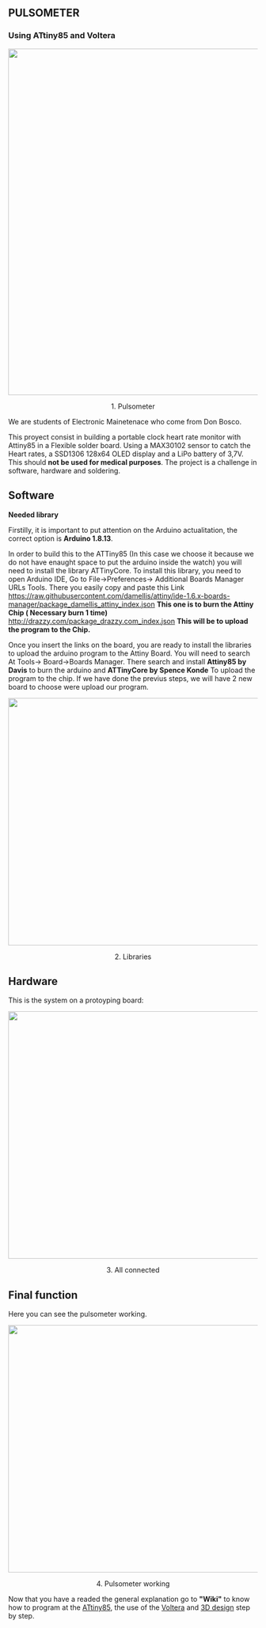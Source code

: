 ## PULSOMETER 
### Using ATtiny85 and Voltera
<p align="center">
  <img width="600" height="700" src="https://github.com/aritzmaeso/Pulsometer/blob/main/Images/Erlojua%20bukatua.jpg">
</p>

<p align="center">1. Pulsometer

We are students of Electronic Mainetenace who come from Don Bosco.

This proyect consist in building a portable clock heart rate monitor with Attiny85 in a Flexible solder board. Using a MAX30102 sensor to catch the Heart rates, a SSD1306 128x64 OLED display and a LiPo battery of 3,7V. This should **not be used for medical purposes**.
The project is a challenge in software, hardware and soldering.

## Software
**Needed library**

Firstilly, it is important to put attention on the Arduino actualitation, the correct option is **Arduino 1.8.13**. 

In order to build this to the ATTiny85 (In this case we choose it because we do not have enaught space to put the arduino inside the watch) you will need to install the library ATTinyCore.
To install this library, you need to open Arduino IDE, Go to File->Preferences-> Additional Boards Manager URLs Tools. There you easily copy and paste this Link  
https://raw.githubusercontent.com/damellis/attiny/ide-1.6.x-boards-manager/package_damellis_attiny_index.json **This one is to burn the Attiny Chip ( Necessary burn 1 time)**
http://drazzy.com/package_drazzy.com_index.json **This will be to upload the program to the Chip.**

Once you insert the links on the board, you are ready to install the libraries to upload the arduino program to the Attiny Board. You will need to search At Tools-> Board->Boards Manager. There search and install **Attiny85 by Davis** to burn the arduino and **ATTinyCore by Spence Konde** To upload the program to the chip. If we have done the previus steps, we will have 2 new board to choose were upload our program.


<p align="center">
  <img width="600" height="500" src="https://github.com/aritzmaeso/Pulsometer/blob/main/Images/libraries.PNG">
</p>

<p align="center">2. Libraries
 

## Hardware
This is the system on a protoyping board: 

<p align="center">
  <img width="600" height="500" src="https://github.com/aritzmaeso/Pulsometer/blob/main/Images/Protoboard.jpg">
</p>

<p align="center">3. All connected


## Final function
Here you can see the pulsometer working. 
<p align="center">
  <img width="600" height="500" src="https://github.com/aritzmaeso/Pulsometer/blob/main/Images/reloj%20funcioando.png">
</p>

<p align="center">4. Pulsometer working
  
Now that you have a readed the general explanation go to **"Wiki"** to know how to program at the [ATtiny85](https://github.com/aritzmaeso/Pulsometer/wiki/Arduino-and-ATtiny85), the use of the [Voltera](https://github.com/aritzmaeso/Pulsometer/wiki/PCB-board,-Voltera-and-LPKF) and [3D design](https://github.com/aritzmaeso/Pulsometer/wiki/3D-design) step by step. 




 
 
 




